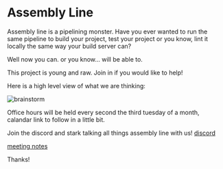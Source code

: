 # Assembly Line
Assembly line is a pipelining monster. Have you ever wanted to run the same pipeline to build your project, test your project or you know, lint it locally the same way your build server can?

Well now you can. or you know... will be able to.

This project is young and raw. Join in if you would like to help!

Here is a high level view of what we are thinking:

![brainstorm](docs/images/brainstorm.svg)

Office hours will be held every second the third tuesday of a month, calandar link to follow in a little bit.

Join the discord and stark talking all things assembly line with us!
[discord](https://discord.gg/SaJFQ8V)

[meeting notes](https://docs.google.com/document/d/1Tx57fBuWZfVuG4Qu5IBoVEy7O17-7fRpiPF1Yph8i9w/edit?usp=sharing)

Thanks!
